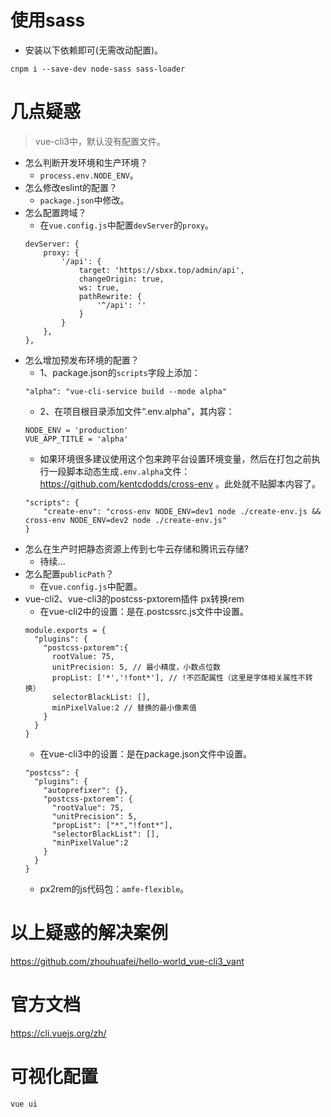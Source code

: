 # 使用sass
* 安装以下依赖即可(无需改动配置)。
```
cnpm i --save-dev node-sass sass-loader
```

# 几点疑惑
> vue-cli3中，默认没有配置文件。
* 怎么判断开发环境和生产环境？
    - ```process.env.NODE_ENV```。
* 怎么修改eslint的配置？
    - ```package.json```中修改。
* 怎么配置跨域？
    - 在```vue.config.js```中配置```devServer```的```proxy```。
    ```
    devServer: {
        proxy: {
            '/api': {
                target: 'https://sbxx.top/admin/api',
                changeOrigin: true,
                ws: true,
                pathRewrite: {
                    '^/api': ''
                }
            }
        },
    },
    ```
* 怎么增加预发布环境的配置？
    - 1、package.json的```scripts```字段上添加：
    ```
    "alpha": "vue-cli-service build --mode alpha"
    ```
    - 2、在项目根目录添加文件“.env.alpha”，其内容：
    ```
    NODE_ENV = 'production'
    VUE_APP_TITLE = 'alpha'
    ```
    - 如果环境很多建议使用这个包来跨平台设置环境变量，然后在打包之前执行一段脚本动态生成```.env.alpha```文件：https://github.com/kentcdodds/cross-env 。此处就不贴脚本内容了。
    ```
    "scripts": {
        "create-env": "cross-env NODE_ENV=dev1 node ./create-env.js && cross-env NODE_ENV=dev2 node ./create-env.js"
    }
    ```
* 怎么在生产时把静态资源上传到七牛云存储和腾讯云存储?
    - 待续...
* 怎么配置```publicPath```？
    - 在```vue.config.js```中配置。
* vue-cli2、vue-cli3的postcss-pxtorem插件 px转换rem
    - 在vue-cli2中的设置：是在.postcssrc.js文件中设置。
    ```
    module.exports = {
      "plugins": {
        "postcss-pxtorem":{
          rootValue: 75,
          unitPrecision: 5, // 最小精度，小数点位数
          propList: ['*','!font*'], // !不匹配属性（这里是字体相关属性不转换）
          selectorBlackList: [],
          minPixelValue:2 // 替换的最小像素值
        }
      }
    }
    ```
    - 在vue-cli3中的设置：是在package.json文件中设置。
    ```
    "postcss": {
      "plugins": {
        "autoprefixer": {},
        "postcss-pxtorem": {
          "rootValue": 75,
          "unitPrecision": 5,
          "propList": ["*","!font*"],
          "selectorBlackList": [],
          "minPixelValue":2
        }
      }
    }
    ```
    - px2rem的js代码包：```amfe-flexible```。

# 以上疑惑的解决案例
https://github.com/zhouhuafei/hello-world_vue-cli3_vant

# 官方文档
https://cli.vuejs.org/zh/

# 可视化配置
```
vue ui
```
